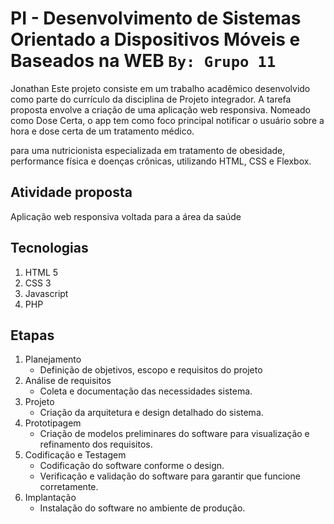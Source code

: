 # PI - Desenvolvimento de Sistemas Orientado a Dispositivos Móveis e Baseados na WEB `By: Grupo 11`
Jonathan
Este projeto consiste em um trabalho acadêmico desenvolvido como parte do currículo da disciplina de Projeto integrador. A tarefa proposta envolve a criação de uma aplicação web responsiva. 
Nomeado como Dose Certa, o app tem como foco principal notificar o usuário sobre a hora e dose certa de um tratamento médico.

para uma nutricionista especializada em tratamento de obesidade, performance física e doenças crônicas, utilizando HTML, CSS e Flexbox.


## Atividade proposta
Aplicação web responsiva voltada para a área da saúde

## Tecnologias
1. HTML 5
2. CSS 3
3. Javascript
4. PHP

## Etapas
1. Planejamento
    - Definição de objetivos, escopo e requisitos do projeto
2. Análise de requisitos
    - Coleta e documentação das necessidades sistema.
3. Projeto
    - Criação da arquitetura e design detalhado do sistema.
4. Prototipagem
    - Criação de modelos preliminares do software para visualização e refinamento dos requisitos.
5. Codificação e Testagem
    - Codificação do software conforme o design.
    - Verificação e validação do software para garantir que funcione corretamente.
6. Implantação
    - Instalação do software no ambiente de produção.



